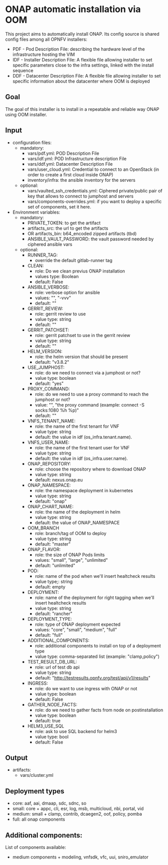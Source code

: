 # ONAP automatic installation via OOM

This project aims to automatically install ONAP. Its config source
is shared config files among all OPNFV installers:
- PDF - Pod Description File: describing the hardware level of the
  infrastructure hosting the VIM
- IDF - Installer Description File: A flexible file allowing installer to
  set specific parameters close to the infra settings, linked with the install
  sequence
- DDF - Datacenter Description File: A flexible file allowing installer to set
  specific information about the datacenter where OOM is deployed

## Goal

The goal of this installer is to install in a repeatable and reliable way ONAP
using OOM installer.


## Input

  - configuration files:
    - mandatory:
        - vars/pdf.yml: POD Description File
        - vars/idf.yml: POD Infrastructure description File
        - vars/ddf.yml: Datacenter Description File
        - vars/user_cloud.yml: Credential to connect to an OpenStack (in order
          to create a first cloud inside ONAP)
        - inventory/infra: the ansible inventory for the servers
    - optional:
        - vars/vaulted_ssh_credentials.yml: Ciphered private/public pair of key
          that allows to connect to jumphost and servers
        - vars/components-overrides.yml: if you want to deploy a specific
          set of components, set it here.
  - Environment variables:
    - mandatory:
        - PRIVATE_TOKEN: to get the artifact
        - artifacts_src: the url to get the artifacts
        - OR artifacts_bin: b64_encoded zipped artifacts (tbd)
        - ANSIBLE_VAULT_PASSWORD: the vault password needed by ciphered ansible
          vars
    - optional:
      - RUNNER_TAG:
        - override the default gitlab-runner tag
      - CLEAN:
          - role: Do we clean previus ONAP installation
          - values type: Boolean
          - default: False
      - ANSIBLE_VERBOSE:
          - role: verbose option for ansible
          - values: "", "-vvv"
          - default: ""
      -  GERRIT_REVIEW:
         -  role: gerrit review to use
         -  value type: string
         -  default: ""
      -  GERRIT_PATCHSET:
         -  role: gerrit patchset to use in the gerrit review
         -  value type: string
         -  default: ""
      - HELM_VERSION:
          - role: the helm version that should be present
          - default: "v3.8.2"
      - USE_JUMPHOST:
          - role: do we need to connect via a jumphost or not?
          - value type: boolean
          - default: "yes"
      - PROXY_COMMAND:
          - role: do we need to use a proxy command to reach the jumphost or
            not?
          - value: "", "the proxy command (example: connect -S socks:1080 %h
            %p)"
          - default: ""
      - VNFS_TENANT_NAME:
          - role: the name of the first tenant for VNF
          - value type: string
          - default: the value in idf (os_infra.tenant.name).
      - VNFS_USER_NAME:
          - role: the name of the first tenant user for VNF
          - value type: string
          - default: the value in idf (os_infra.user.name).
      - ONAP_REPOSITORY:
          - role: choose the repository where to download ONAP
          - value type: string
          - default: nexus.onap.eu
      - ONAP_NAMESPACE:
          - role: the namespace deployment in kubernetes
          - value type: string
          - default: "onap"
      - ONAP_CHART_NAME:
          - role: the name of the deployment in helm
          - value type: string
          - default: the value of ONAP_NAMESPACE
      - OOM_BRANCH
          - role: branch/tag of OOM to deploy
          - value type: string
          - default: "master"
      - ONAP_FLAVOR:
          - role: the size of ONAP Pods limits
          - values: "small", "large", "unlimited"
          - default: "unlimited"
      - POD:
          - role: name of the pod when we'll insert healtcheck results
          - value type;: string
          - default: empty
      - DEPLOYMENT:
          - role: name of the deployment for right tagging when we'll insert
            healtcheck results
          - value type: string
          - default: "rancher"
      - DEPLOYMENT_TYPE:
          - role: type of ONAP deployment expected
          - values: "core", "small", "medium", "full"
          - default: "full"
      - ADDITIONAL_COMPONENTS:
          - role: additional components to install on top of a deployment type
          - value type: comma-separated list (example: "clamp,policy")
      - TEST_RESULT_DB_URL:
          - role: url of test db api
          - value type: string
          - default: "http://testresults.opnfv.org/test/api/v1/results"
      - INGRESS:
          - role: do we want to use ingress with ONAP or not
          - value type: boolean
          - default: False
      - GATHER_NODE_FACTS:
          - role: do we need to gather facts from node on postinstallation
          - value type: boolean
          - default: true
      - HELM3_USE_SQL
          - role: ask to use SQL backend for helm3
          - value type: bool
          - default: False


## Output
  - artifacts:
    - vars/cluster.yml

## Deployment types

- core: aaf, aai, dmaap, sdc, sdnc, so
- small: core + appc, cli, esr, log, msb, multicloud, nbi, portal, vid
- medium: small + clamp, contrib, dcaegen2, oof, policy, pomba
- full: all onap components

## Additional components:

List of components available:

- medium components + modeling, vnfsdk, vfc, uui, sniro_emulator
